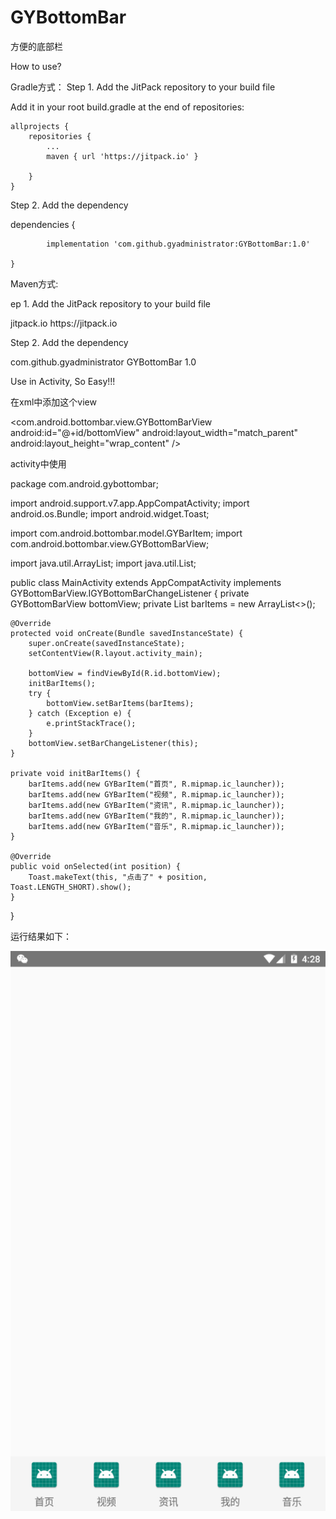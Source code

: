 # GYBottomBar
方便的底部栏

How to use?

Gradle方式：
Step 1. Add the JitPack repository to your build file

Add it in your root build.gradle at the end of repositories:

	allprojects {
		repositories {
			...
			maven { url 'https://jitpack.io' }
			
		}
	}
  
  Step 2. Add the dependency

  dependencies {

	        implementation 'com.github.gyadministrator:GYBottomBar:1.0'

	}
  
  Maven方式:

  ep 1. Add the JitPack repository to your build file

  <repositories>
		<repository>
		    <id>jitpack.io</id>
		    <url>https://jitpack.io</url>
		</repository>
	</repositories>
	
  Step 2. Add the dependency
  
  <dependency>
	    <groupId>com.github.gyadministrator</groupId>
	    <artifactId>GYBottomBar</artifactId>
	    <version>1.0</version>
	</dependency>
  
  Use in Activity, So Easy!!!
  
  在xml中添加这个view
  
  <com.android.bottombar.view.GYBottomBarView
        android:id="@+id/bottomView"
        android:layout_width="match_parent"
        android:layout_height="wrap_content" />
	
  activity中使用
  
  package com.android.gybottombar;

import android.support.v7.app.AppCompatActivity;
import android.os.Bundle;
import android.widget.Toast;

import com.android.bottombar.model.GYBarItem;
import com.android.bottombar.view.GYBottomBarView;

import java.util.ArrayList;
import java.util.List;

public class MainActivity extends AppCompatActivity implements GYBottomBarView.IGYBottomBarChangeListener {
    private GYBottomBarView bottomView;
    private List<GYBarItem> barItems = new ArrayList<>();

    @Override
    protected void onCreate(Bundle savedInstanceState) {
        super.onCreate(savedInstanceState);
        setContentView(R.layout.activity_main);

        bottomView = findViewById(R.id.bottomView);
        initBarItems();
        try {
            bottomView.setBarItems(barItems);
        } catch (Exception e) {
            e.printStackTrace();
        }
        bottomView.setBarChangeListener(this);
    }

    private void initBarItems() {
        barItems.add(new GYBarItem("首页", R.mipmap.ic_launcher));
        barItems.add(new GYBarItem("视频", R.mipmap.ic_launcher));
        barItems.add(new GYBarItem("资讯", R.mipmap.ic_launcher));
        barItems.add(new GYBarItem("我的", R.mipmap.ic_launcher));
        barItems.add(new GYBarItem("音乐", R.mipmap.ic_launcher));
    }

    @Override
    public void onSelected(int position) {
        Toast.makeText(this, "点击了" + position, Toast.LENGTH_SHORT).show();
    }
}

运行结果如下：

![image](https://github.com/gyadministrator/GYBottomBar/blob/master/images/%E5%BE%AE%E4%BF%A1%E6%88%AA%E5%9B%BE_20190612162819.png)
